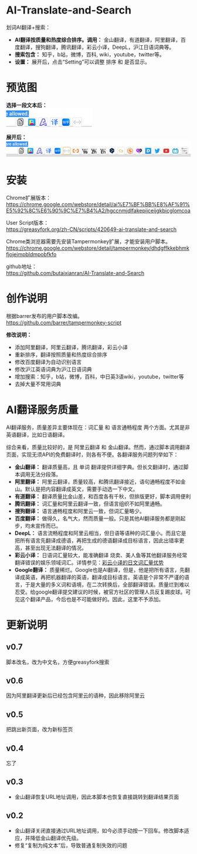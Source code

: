 # AI-Translate-and-Search
划词AI翻译+搜索：
* **AI翻译按质量和热度综合排序。调用：** 金山翻译，有道翻译，阿里翻译，百度翻译，搜狗翻译，腾讯翻译，彩云小译，DeepL，沪江日语词典等。
* **搜索包含：** 知乎，b站，微博，百科, wiki，youtube，twitter等。
* **设置：** 展开后，点击“Setting”可以调整 排序 和 是否显示。

# 预览图
**选择一段文本后：**  
![ShortMode](https://github.com/butaixianran/AI-Translate-and-Search/blob/main/res/img/ShortMode.jpg)

**展开后：**  
![FullMode](https://github.com/butaixianran/AI-Translate-and-Search/blob/main/res/img/FullMode.jpg)


# 安装
Chrome扩展版本：
https://chrome.google.com/webstore/detail/ai%E7%BF%BB%E8%AF%91%E5%92%8C%E6%90%9C%E7%B4%A2/hgccnmjdlfakepijceijgkbicglomcoa

User Script版本：  
https://greasyfork.org/zh-CN/scripts/420649-ai-translate-and-search

Chrome类浏览器需要先安装Tampermonkey扩展，才能安装用户脚本。  
https://chrome.google.com/webstore/detail/tampermonkey/dhdgffkkebhmkfjojejmpbldmpobfkfo

github地址：  
https://github.com/butaixianran/AI-Translate-and-Search

# 创作说明
根据barrer发布的用户脚本改编。  
https://github.com/barrer/tampermonkey-script  

**修改说明：**  
* 添加阿里翻译，阿里云翻译，腾讯翻译，彩云小译
* 重新排序，翻译按照质量和热度综合排序
* 修改百度翻译为自动识别语言
* 修改沪江英语词典为沪江日语词典
* 增加搜索：知乎，b站，微博，百科，中日英3语wiki，youtube，twitter等
* 去掉大量不常用词典

# AI翻译服务质量
AI翻译服务，质量差异主要体现在：词汇量 和 语言通畅程度 两个方面。尤其是非英语翻译，比如日语翻译。  

综合来看，质量比较好的，是 阿里云翻译 和 金山翻译。然而，通过脚本调用翻译页面，实现无须API的免费翻译时，则各有不便。各翻译服务问题列举如下： 
* **金山翻译：**  翻译质量高，且 单词 翻译提供详细字典。但长文翻译时，通过脚本调用无法分段落。
* **阿里翻译：** 阿里云翻译，质量较高，和腾讯翻译接近，语句通畅程度不如金山。默认是把内容翻译成英文，需要手动选一下中文。
* **有道翻译：** 翻译质量比金山差，和百度各有千秋，但排版更好，脚本调用便利
* **腾讯翻译：** 词汇量和阿里云翻译一致，但语言组织不如阿里通畅。
* **搜狗翻译：** 语言通畅程度和阿里云一致，但词汇量略少。
* **百度翻译：** 做得久，名气大，然而质量一般。只是其他AI翻译服务都是刚起步，均未宣传而已。
* **DeepL：** 语言流畅程度和阿里云相当，但日语等语种的词汇量小。而且它是把所有语言先翻译成德语，再把生成的德语翻译成目标语言，因此出错率更高，甚至出现无法翻译的情况。
* **彩云小译：**  日语词汇量较大，能准确翻译 烧卖、美人鱼等其他翻译服务经常翻译错误的娱乐领域词汇。详情参见：<a href="https://github.com/lmk123/crx-selection-translate/issues/466#issuecomment-743978724" target="_blank">彩云小译的日文词汇量优势</a>
* **Google翻译：** 质量稀烂。Google也是AI翻译，但是，他是把所有语言，先翻译成英语，再把机器翻译的英语，翻译成目标语言。英语是个非常不严谨的语言，于是大量的多义词和语境，在二次转换后，全部翻译错误。质量烂到难以忍受。给google翻译提交建议的时候，被官方社区的管理人员反复踢皮球。可见这个翻译产品，今后也是不可能做好的。因此，这里不予添加。


# 更新说明
## v0.7
脚本改名，改为中文名，方便greasyfork搜索

## v0.6
因为阿里翻译更新后已经包含阿里云的语种，因此移除阿里云

## v0.5
把跳出新页面，改为新标签页

## v0.4
忘了

## v0.3
* 金山翻译恢复URL地址调用，因此本脚本也恢复直接跳转到翻译结果页面

## v0.2
* 金山翻译关闭直接通过URL地址调用，如今必须手动按一下回车。修改脚本适应，并降低金山翻译优先级。
* 修复“复制为纯文本”后，导致普通复制失效的问题

